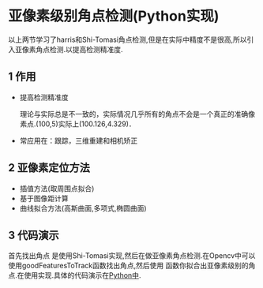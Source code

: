 # 亚像素级别角点检测(Python实现)

以上两节学习了harris和Shi-Tomasi角点检测,但是在实际中精度不是很高,所以引入亚像素角点检测.以提高检测精准度.

## 1 作用

- 提高检测精准度

  理论与实际总是不一致的，实际情况几乎所有的角点不会是一个真正的准确像素点.(100,5)实际上(100.126,4.329)．

- 常应用在：跟踪，三维重建和相机矫正

## 2 亚像素定位方法

- 插值方法(取周围点拟合)
- 基于图像距计算
- 曲线拟合方法(高斯曲面,多项式,椭圆曲面)

## 3 代码演示

首先找出角点 是使用Shi-Tomasi实现,然后在做亚像素角点检测.在Opencv中可以使用goodFeaturesToTrack函数找出角点,然后使用  函数你拟合出亚像素级别的角点.在使用实现.具体的代码演示在[Python中](https://github.com/zhi-z/OpenCV/blob/master/OpenCV_Tutorial/FeatureExtraction/CornerDetection/SubpixelCorner/SubpixelCornerDetection.ipynb).

